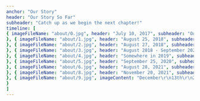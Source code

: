 ```yaml
---
anchor: "Our Story"
header: "Our Story So Far"
subheader: "Catch up as we begin the next chapter!"
timeline: [
{ imageFileName: "about/0.jpg", header: "July 10, 2017", subheader: "Our first time talking!", content: "We still debate this but supposedly Neal messaged Shikha first out of confusion on social media. Shikha didn't just shut Neal out, luckily, but instead continued the conversation. We ended up talking because we had mutual friends so we felt comfortable talking to eachother (thanks Kelvin!). From there on, we just kept talking. Of course as friends but we just felt so comfortable talking to eachother it would feel weird when we would go a day without talking!"
}, { imageFileName: "about/1.jpg", header: "August 25, 2018", subheader: "We first meet in person", content: "Shikha made a trip with her friends to visit Chicago for the first time. She went out with her friends and asked Neal if he wanted to hang out with all of them. That is when they had met for the first time but with all the loud music and such, we didn't really get to talk. It was still a great time so we made plans to hangout while she was still there during her trip!"
}, { imageFileName: "about/2.jpg", header: "August 27, 2018", subheader: "A First Date", content: "Together we shared the joys of the Chicago highlife (Shikha even convinced Neal that they could walk everywhere). Neal met one of Shikha's cousins where they visited one of Chicago's nicest rooftops and then they spent time walking along the riverwalk. A time where they got to talk and really get to know eachother. The date ended but nothing changed, daily texts and facetime calls continued. Our relationship continued to grow into something we both knew was truly special. It was a great first date, Shikha just didn't know it yet :p"
}, { imageFileName: "about/3.jpg", header: "August 2018 - September 2020", subheader: "Long-distance", content: "With us being from 2 different states, we couldn't see eachother as often as most people. For a long time, Neal would try to take trips to New York for conferences to see Shikha on his free time so they could hangout. They would also facetime daily and text daily without realizing really 2 years went by. Neal also forgot to officially ask her to be his girlfriend during this entire time :o"
}, { imageFileName: "about/4.jpg", header: "Somewhere in 2019", subheader: "We became best friends", content: "At this point, if we didn't FaceTime eachother than we would be concerned. I mean we video called eachother every single day. It was clear we were best friends at this point. We even had a conversation about it and it was cool to know we were both on the same page. We soon kind of realized we just happened to be on the same page about almost everything, it's why we enjoy spending time together doing almost anything!"
}, { imageFileName: "about/5.jpg", header: "September 25, 2020", subheader: "Shikha officially becomes Neal's girlfriend", content: "Neal and Shikha took a trip to Boston with their friends. One of the days, Neal took Shikha on a date. Shikha loves the water, so we took a walk along the pier. It was cold outside but totally worth it because when near the pier, Neal was finally able to ask Shikha out officially. Even though they had been seeing eachother for a while, Neal was still nervous to do so and needed motivation from his friends (shout out to Justin, Malav, and Yash). Luckily, Shikha said yes(she had to think about it), and since then it's been nothing but great memories!"
}, { imageFileName: "about/6.jpg", header: "August 28, 2021", subheader: "Coconut Official", content: "After seeing eachother for so long and such, we finally decided to take the next step (in Indian terms) and become Coconut Official! Our parents met and we all got to really talk and know eachother. It was an awesome experience and an extremely happy one at that. Though, Shikha's mom and masi fed Neal so much food that he could barely stay awake even after drinking chai. He thinks he fell asleep with his eyes open so no one noticed :| Still an amazing and blessed day for the both of us!"
}, { imageFileName: "about/8.jpg", header: "November 20, 2021", subheader: "The Proposal", content: "For the longest time Shikha was convinced that Neal was going to propose in November and in Chicago. Well she got half of it right. As a surprise, Neal avoided talking to Shikha so much the weekend of the proposal and drove over to New Jersey with his friends (with some of them flying over). Having her friends and family being ready for the moment as well, everyone made it over to Hoboken, New Jersey. Near the Pier to be exact, since all of our big moments have been near a body of water. Then when she walked over to the Pier with her friends, blindfolded thinking she was going to get on a flight to Chicago, she ended up realizing I was proposing to her right then and there in Hoboken with her friends and family near by. Luckily she said yes, a moment to remember forever!"
}, { imageFileName: "about/9.jpg", imageContent: "December\r\n13th\r\n2020", header: "December 13, 2020", subheader: "The big day!"
}
]
---
```

